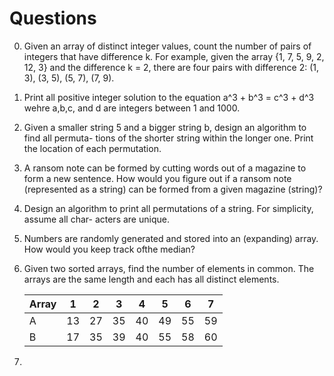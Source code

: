 # Questions
0. Given an array of distinct integer values, count the number of pairs of integers that
have difference k. For example, given the array {1, 7, 5, 9, 2, 12, 3} and the difference
k = 2, there are four pairs with difference 2: (1, 3), (3, 5), (5, 7), (7, 9).
0. Print all positive integer solution to the equation a^3 + b^3 = c^3 + d^3 wehre a,b,c, and d are integers between 1 and 1000.
0. Given a smaller string 5 and a bigger string b, design an algorithm to find all permuta-
tions of the shorter string within the longer one. Print the location of each permutation.
0. A ransom note can be formed by cutting words out of a magazine to form a new
sentence. How would you figure out if a ransom note (represented as a string) can be formed
from a given magazine (string)?
0. Design an algorithm to print all permutations of a string. For simplicity, assume all char-
acters are unique.
0. Numbers are randomly generated and stored into an (expanding) array. How would
you keep track ofthe median?
0. Given two sorted arrays, find the number of elements in common. The arrays are the same length
and each has all distinct elements.

    | Array | 1  | 2  | 3  | 4  | 5  | 6  | 7  | 
    |-------|----|----|----|----|----|----|----|
    | A     | 13 | 27 | 35 | 40 | 49 | 55 | 59 |
    | B     | 17 | 35 | 39 | 40 | 55 | 58 | 60 |

0. 
